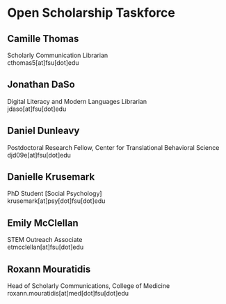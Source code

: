 # Open Scholarship Taskforce

## Camille Thomas  
Scholarly Communication Librarian  
cthomas5[at]fsu[dot]edu  

## Jonathan DaSo  
Digital Literacy and Modern Languages Librarian  
jdaso[at]fsu[dot]edu  

## Daniel Dunleavy  
Postdoctoral Research Fellow, Center for Translational Behavioral Science  
djd09e[at]fsu[dot]edu  

## Danielle Krusemark  
PhD Student [Social Psychology]  
krusemark[at]psy[dot]fsu[dot]edu  

## Emily McClellan  
STEM Outreach Associate  
etmcclellan[at]fsu[dot]edu  

## Roxann Mouratidis  
Head of Scholarly Communications, College of Medicine  
roxann.mouratidis[at]med[dot]fsu[dot]edu  
